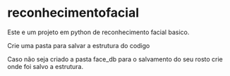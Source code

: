# reconhecimentofacial
Este e um projeto em python de reconhecimento facial basico.

Crie uma pasta para salvar a estrutura do codigo

Caso não seja criado a pasta face_db para o salvamento do seu rosto 
crie onde foi salvo a estrutura.
